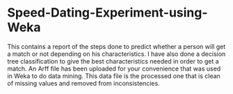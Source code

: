 # Speed-Dating-Experiment-using-Weka
This contains a report of the steps done to predict whether a person will get a match or not depending on his characteristics. I have also done a decision tree classification to give the best characteristics needed in order to get a match. An Arff file has been uploaded for your convenience that was used in Weka to do data mining. This data file is the processed one that is clean of missing values and removed from inconsistencies. 
